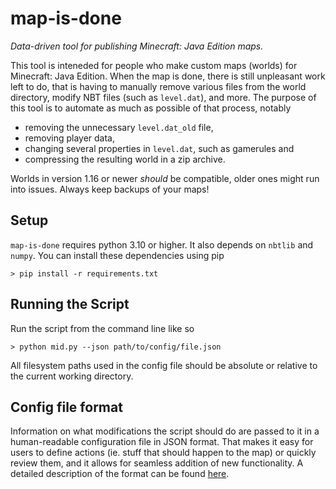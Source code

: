 # map-is-done
*Data-driven tool for publishing Minecraft: Java Edition maps.*

This tool is inteneded for people who make custom maps (worlds) for
Minecraft: Java Edition. When the map is done, there is still 
unpleasant work left to do, that is having to manually remove various files
from the world directory, modify NBT files (such as `level.dat`), and more.
The purpose of this tool is to automate as much as possible of that process,
notably
- removing the unnecessary `level.dat_old` file,
- removing player data,
- changing several properties in `level.dat`, such as gamerules and
- compressing the resulting world in a zip archive.

Worlds in version 1.16 or newer *should* be compatible, older ones might run into
issues. Always keep backups of your maps!

## Setup
`map-is-done` requires python 3.10 or higher. It also depends on `nbtlib` and
`numpy`. You can install these dependencies using pip
```console
> pip install -r requirements.txt
```

## Running the Script
Run the script from the command line like so
```console
> python mid.py --json path/to/config/file.json
```

All filesystem paths used in the config file should be absolute or relative to
the current working directory.

## Config file format
Information on what modifications the script should do are passed to it in
a human-readable configuration file in JSON format. That makes it easy for
users to define actions (ie. stuff that should happen to the map) or quickly
review them, and it allows for seamless addition of new functionality.
A detailed description of the format can be found [here](docs/config_file_format.md).
